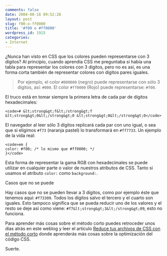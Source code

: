 ```yaml
---
comments: false
date: 2004-08-16 09:52:28
layout: post
slug: f00-o-ff0000
title: '#f00 o #ff0000'
wordpress_id: 1915
categories:
- Internet
---
```


¿Nunca han visto en CSS que los colores pueden representarse con 3 dígitos? Al principio, cuando aprendía CSS me preguntaba si había una tabla para representar los colores con 3 dígitos, pero no es así, es una forma corta también de representar colores con digitos pares iguales.





> Por ejemplo, el color `#000000` (negro) puede representarse con sólo 3 dígitos, así: `#000`. El color `#ff0000` (Rojo) puede representarse: `#f00`.





El truco está en tomar siempre la primera letra de cada par de dígitos hexadecimales:




    
    <code># &lt;strong&gt;f&lt;/strong&gt;f &lt;strong&gt;0&lt;/strong&gt;0 &lt;strong&gt;0&lt;/strong&gt;0</code>





El navegador al leer sólo 3 dígitos replicará cada par con uno igual, o sea que si eligimos `#f73` (naranja pastel) lo transformará en `#ff7733`. Un ejemplo de la vida real:




    
    <code>em {
    color: #f00; /* lo mismo que #ff0000; */
    }</code>





Esta forma de representar la gama RGB con hexadecimales se puede utilizar en cualquier parte o valor de nuestros atributos de CSS. Tanto si usamos el atributo `color:` como `background:`.





Casos que no se puede





Hay casos que no se pueden llevar a 3 dígitos, como por ejemplo éste que tenemos aquí: `#f73309`. Todos los dígitos salvo el tercero y el cuarto son iguales. Esto tampoco significa que se pueda reducir uno de los valores y el resto se deje así como viene: `#f7&lt;strong&gt;3&lt;/strong&gt;09`, esto no funciona.





Para aprender más cosas sobre el método corto puedes retroceder unos días atrás en este weblog y leer el artículo [Reduce tus archivos de CSS con el método corto](http://www.minid.net/archivos/categorias/css/reduce_tus_archivos_de_css_con_el_metodo_corto.php) donde aprenderás más cosas sobre la optimización del código CSS.





Suerte.




 
